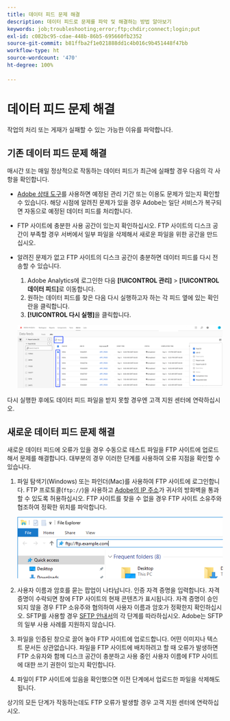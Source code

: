 ```yaml
---
title: 데이터 피드 문제 해결
description: 데이터 피드로 문제를 파악 및 해결하는 방법 알아보기
keywords: job;troubleshooting;error;ftp;chdir;connect;login;put
exl-id: c082bc95-cdae-448b-86b5-695660fb2352
source-git-commit: b81ffba2f1e021888dd1c4b016c9b451448f47bb
workflow-type: ht
source-wordcount: '470'
ht-degree: 100%

---
```


# 데이터 피드 문제 해결

작업의 처리 또는 게재가 실패할 수 있는 가능한 이유를 파악합니다.

## 기존 데이터 피드 문제 해결

매시간 또는 매일 정상적으로 작동하는 데이터 피드가 최근에 실패할 경우 다음의 각 사항을 확인합니다.

* [Adobe 상태 도구](https://status.adobe.com/en/experience_cloud)를 사용하면 예정된 관리 기간 또는 이용도 문제가 있는지 확인할 수 있습니다. 해당 시점에 알려진 문제가 있을 경우 Adobe는 일단 서비스가 복구되면 자동으로 예정된 데이터 피드를 처리합니다.
* FTP 사이트에 충분한 사용 공간이 있는지 확인하십시오. FTP 사이트의 디스크 공간이 부족할 경우 서버에서 일부 파일을 삭제해서 새로운 파일을 위한 공간을 만드십시오.
* 알려진 문제가 없고 FTP 사이트의 디스크 공간이 충분하면 데이터 피드를 다시 전송할 수 있습니다.

   1. Adobe Analytics에 로그인한 다음 **[!UICONTROL 관리]** > **[!UICONTROL 데이터 피드]**&#x200B;로 이동합니다.
   2. 원하는 데이터 피드를 찾은 다음 다시 실행하고자 하는 각 피드 옆에 있는 확인란을 클릭합니다.
   3. **[!UICONTROL 다시 실행]**&#x200B;을 클릭합니다.

   ![다시 실행](assets/rerun.png)

다시 실행한 후에도 데이터 피드 파일을 받지 못할 경우엔 고객 지원 센터에 연락하십시오.

## 새로운 데이터 피드 문제 해결

새로운 데이터 피드에 오류가 있을 경우 수동으로 테스트 파일을 FTP 사이트에 업로드해서 문제를 해결합니다. 대부분의 경우 이러한 단계를 사용하여 오류 지점을 확인할 수 있습니다.

1. 파일 탐색기(Windows) 또는 파인더(Mac)를 사용하여 FTP 사이트에 로그인합니다. FTP 프로토콜(`ftp://`)을 사용하고 [Adobe의 IP 주소](/help/technotes/ip-addresses.md)가 귀사의 방화벽을 통과할 수 있도록 허용하십시오. FTP 사이트를 찾을 수 없을 경우 FTP 사이트 소유주와 협조하여 정확한 위치를 파악합니다.

   ![파일 탐색기](assets/file_explorer.png)

2. 사용자 이름과 암호를 묻는 팝업이 나타납니다. 인증 자격 증명을 입력합니다. 자격 증명이 수락되면 창에 FTP 사이트의 현재 콘텐츠가 표시됩니다. 자격 증명이 승인되지 않을 경우 FTP 소유주와 협의하여 사용자 이름과 암호가 정확한지 확인하십시오. SFTP를 사용할 경우 [SFTP 안내서](../ftp-and-sftp/c-sftp/ftp-sftp.md)의 각 단계를 따라하십시오. Adobe는 SFTP의 일부 사용 사례를 지원하지 않습니다.
3. 파일을 인증된 창으로 끌어 놓아 FTP 사이트에 업로드합니다. 어떤 이미지나 텍스트 문서든 상관없습니다. 파일을 FTP 사이트에 배치하려고 할 때 오류가 발생하면 FTP 소유자와 함께 디스크 공간이 충분하고 사용 중인 사용자 이름에 FTP 사이트에 대한 쓰기 권한이 있는지 확인합니다.
4. 파일이 FTP 사이트에 있음을 확인했으면 이전 단계에서 업로드한 파일을 삭제해도 됩니다.

상기의 모든 단계가 작동하는데도 FTP 오류가 발생할 경우 고객 지원 센터에 연락하십시오.
